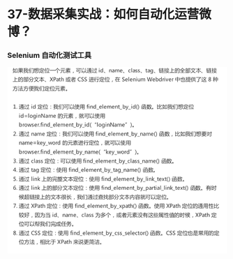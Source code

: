 # 37-数据采集实战：如何自动化运营微博？

### Selenium 自动化测试工具

![image-20190909163018084](./images/image-20190909163018084.png)




